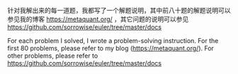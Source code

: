 针对我解出来的每一道题，我都写了一个解题说明，其中前八十题的解题说明可以参见我的博客 https://metaquant.org/ ，其它问题的说明可以参见 https://github.com/sorrowise/euler/tree/master/docs

For each problem I solved, I wrote a problem-solving instruction. For the first 80 problems, please refer to my blog (https://metaquant.org/). For other problems, please refer to https://github.com/sorrowise/euler/tree/master/docs
